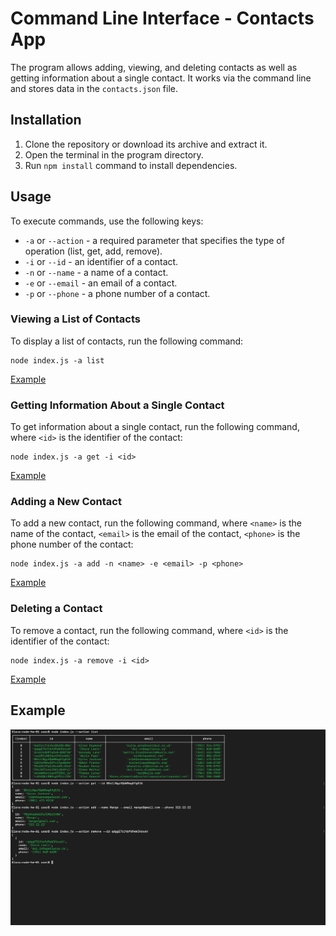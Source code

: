 # Command Line Interface - Contacts App

The program allows adding, viewing, and deleting contacts as well as getting
information about a single contact. It works via the command line and stores
data in the `contacts.json` file.

## Installation

1. Clone the repository or download its archive and extract it.
2. Open the terminal in the program directory.
3. Run `npm install` command to install dependencies.

## Usage

To execute commands, use the following keys:

- `-a` or `--action` - a required parameter that specifies the type of operation
  (list, get, add, remove).
- `-i` or `--id` - an identifier of a contact.
- `-n` or `--name` - a name of a contact.
- `-e` or `--email` - an email of a contact.
- `-p` or `--phone` - a phone number of a contact.

### Viewing a List of Contacts

To display a list of contacts, run the following command:

```
node index.js -a list
```

[Example](https://monosnap.com/file/fWPb5CsjkQgsTyG2J0bNIvVLCHWsaO)

### Getting Information About a Single Contact

To get information about a single contact, run the following command, where
`<id>` is the identifier of the contact:

```
node index.js -a get -i <id>
```

[Example](https://monosnap.com/file/yOCdG4mqG6zuNrX0NRZWGmWsTTZKOs)

### Adding a New Contact

To add a new contact, run the following command, where `<name>` is the name of
the contact, `<email>` is the email of the contact, `<phone>` is the phone
number of the contact:

```
node index.js -a add -n <name> -e <email> -p <phone>
```

[Example](https://monosnap.com/file/54iwnhUtRIUJyeiWyE6EaZpIHPdM0f)

### Deleting a Contact

To remove a contact, run the following command, where `<id>` is the identifier
of the contact:

```
node index.js -a remove -i <id>
```

[Example](https://monosnap.com/file/ebOWQFBFQaQCantwJj3qeAV8A8jqnn)

## Example

![Example CLI ScreenShot](./image/ExampleCLI.png 'Example')
